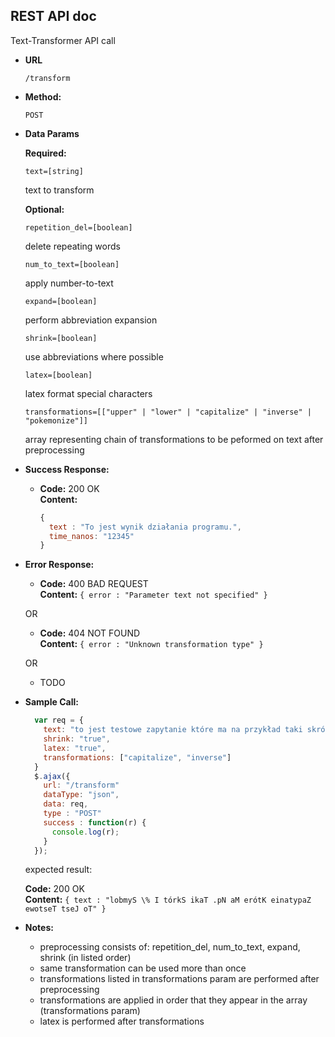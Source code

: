 **REST API doc**
----
  Text-Transformer API call

* **URL**

  `/transform`

* **Method:**

  `POST`

* **Data Params**
  
   **Required:**
 
   `text=[string]` 
   
   text to transform

   **Optional:**
          
   `repetition_del=[boolean]`
   
   delete repeating words
 
   `num_to_text=[boolean]`
   
   apply number-to-text
    
   `expand=[boolean]`
   
   perform abbreviation expansion
       
   `shrink=[boolean]`
   
   use abbreviations where possible
       
   `latex=[boolean]`
   
   latex format special characters
       
   `transformations=[["upper" | "lower" | "capitalize" | "inverse" | "pokemonize"]]`
   
   array representing chain of transformations to be peformed on text after preprocessing

* **Success Response:**
  * **Code:** 200 OK <br />
    **Content:** 
    ```javascript
    { 
      text : "To jest wynik działania programu.",
      time_nanos: "12345"
    }
    ```
 
* **Error Response:**

  * **Code:** 400 BAD REQUEST <br />
    **Content:** `{ error : "Parameter text not specified" }`

  OR
  
  * **Code:** 404 NOT FOUND <br />
    **Content:** `{ error : "Unknown transformation type" }`

  OR

  * TODO
  
  
* **Sample Call:**

  ```javascript
    var req = {
      text: "to jest testowe zapytanie które ma na przykład taki skrót i % symbol",
      shrink: "true",
      latex: "true",
      transformations: ["capitalize", "inverse"]
    }
    $.ajax({
      url: "/transform"
      dataType: "json",
      data: req,
      type : "POST"
      success : function(r) {
        console.log(r);
      }
    });
  ```
  
  expected result:
  
  **Code:** 200 OK <br />
  **Content:** `{ text : "lobmyS \% I tórkS ikaT .pN aM erótK einatypaZ ewotseT tseJ oT" }`
  
  
* **Notes:**
   * preprocessing consists of: repetition_del, num_to_text, expand, shrink (in listed order)
   * same transformation can be used more than once
   * transformations listed in transformations param are performed after preprocessing
   * transformations are applied in order that they appear in the array (transformations param)
   * latex is performed after transformations
